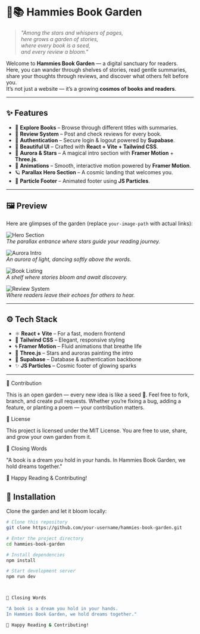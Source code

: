 # 🌿📚 Hammies Book Garden  

> *"Among the stars and whispers of pages,  
> here grows a garden of stories,  
> where every book is a seed,  
> and every review a bloom."*  

Welcome to **Hammies Book Garden** — a digital sanctuary for readers.  
Here, you can wander through shelves of stories, read gentle summaries,  
share your thoughts through reviews, and discover what others felt before you.  
It’s not just a website — it’s a growing **cosmos of books and readers**.  

---

## ✨ Features  

- 📖 **Explore Books** – Browse through different titles with summaries.  
- 📝 **Review System** – Post and check reviews for every book.  
- 🔑 **Authentication** – Secure login & logout powered by **Supabase**.  
- 🎨 **Beautiful UI** – Crafted with **React + Vite + Tailwind CSS**.  
- 🌌 **Aurora & Stars** – A magical intro section with **Framer Motion** + **Three.js**.  
- 🎥 **Animations** – Smooth, interactive motion powered by **Framer Motion**.  
- 🪐 **Parallax Hero Section** – A cosmic landing that welcomes you.  
- 🌟 **Particle Footer** – Animated footer using **JS Particles**.  

---

## 🖼️ Preview  

Here are glimpses of the garden (replace `your-image-path` with actual links):  

![Hero Section](\images\hero.png)  
*The parallax entrance where stars guide your reading journey.*  

![Aurora Intro](your-image-path/aurora.png)  
*An aurora of light, dancing softly above the words.*  

![Book Listing](your-image-path/books.png)  
*A shelf where stories bloom and await discovery.*  

![Review System](your-image-path/reviews.png)  
*Where readers leave their echoes for others to hear.*  

---

## ⚙️ Tech Stack  

- ⚛️ **React + Vite** – For a fast, modern frontend  
- 🎨 **Tailwind CSS** – Elegant, responsive styling  
- 🌀 **Framer Motion** – Fluid animations that breathe life  
- 🌌 **Three.js** – Stars and auroras painting the intro  
- 🔑 **Supabase** – Database & authentication backbone  
- ✨ **JS Particles** – Cosmic footer of glowing sparks  

---

🌱 Contribution

This is an open garden — every new idea is like a seed 🌸.
Feel free to fork, branch, and create pull requests.
Whether you’re fixing a bug, adding a feature, or planting a poem —
your contribution matters.

📜 License

This project is licensed under the MIT License.
You are free to use, share, and grow your own garden from it.

🌌 Closing Words

"A book is a dream you hold in your hands.
In Hammies Book Garden, we hold dreams together."

🌿 Happy Reading & Contributing!

## 🚀 Installation  

Clone the garden and let it bloom locally:  

```bash
# Clone this repository
git clone https://github.com/your-username/hammies-book-garden.git

# Enter the project directory
cd hammies-book-garden

# Install dependencies
npm install

# Start development server
npm run dev



🌌 Closing Words

"A book is a dream you hold in your hands.
In Hammies Book Garden, we hold dreams together."

🌿 Happy Reading & Contributing!
